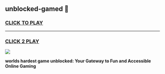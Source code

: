 
## unblocked-gamed 👋
<h3>
<a href="https://premium.freeplayer.one?title=unblocked-gamed&ref=14F">CLICK TO PLAY</a></h3>
<hr>

<h3>
<a href="https://premium.freeplayer.one?title=unblocked-gamed&ref=14F">CLICK 2 PLAY</a>
  
</h3>

<a href="https://premium.freeplayer.one?title=unblocked-gamed&ref=12F/"><img src="https://clearcache.store/games.png"></a>


**worlds hardest game unblocked: Your Gateway to Fun and Accessible Online Gaming**
